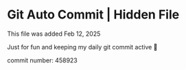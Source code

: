 # Git Auto Commit | Hidden File

This file was added Feb 12, 2025

Just for fun and keeping my daily git commit active 🤪

commit number: 458923
